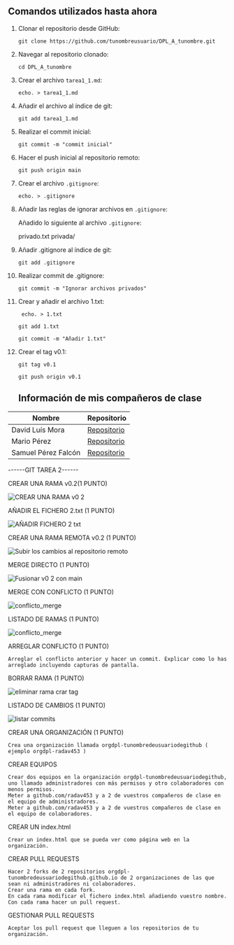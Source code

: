  
## Comandos utilizados hasta ahora

1. Clonar el repositorio desde GitHub:
   
   `git clone https://github.com/tunombreusuario/DPL_A_tunombre.git`

2. Navegar al repositorio clonado:
   
   `cd DPL_A_tunombre`

3. Crear el archivo `tarea1_1.md`:
   
   `echo. > tarea1_1.md`

4. Añadir el archivo al índice de git:
   
   `git add tarea1_1.md`

5. Realizar el commit inicial:
   
   `git commit -m "commit inicial"`

6. Hacer el push inicial al repositorio remoto:
   
   `git push origin main`

7. Crear el archivo `.gitignore`:
   
   `echo. > .gitignore`

8. Añadir las reglas de ignorar archivos en `.gitignore`:
   
   Añadido lo siguiente al archivo `.gitignore`:

   privado.txt
   privada/

9. Añadir .gitignore al índice de git:

    `git add .gitignore`

10. Realizar commit de .gitignore:

    `git commit -m "Ignorar archivos privados"`

11. Crear y añadir el archivo 1.txt:


    ` echo. > 1.txt`

    `git add 1.txt`

    `git commit -m "Añadir 1.txt"`


12. Crear el tag v0.1:


    `git tag v0.1`

    `git push origin v0.1`

    ## Información de mis compañeros de clase

| Nombre                | Repositorio                                                     |
| ----------------------| ----------------------------------------------------------------|
| David Luís Mora       | [Repositorio](https://github.com/David-Luis-Mora/DPL_A_David)   |
| Mario Pérez           | [Repositorio](https://github.com/SuperWarioGalaxy/DPL_A_MARIO)  |
| Samuel Pérez Falcón   | [Repositorio](https://github.com/SamuP14/DPL-A-SamuelP)         |


------GIT TAREA 2------

CREAR UNA RAMA  v0.2(1 PUNTO)

   ![CREAR UNA RAMA  v0 2](https://github.com/user-attachments/assets/1c9e6501-8afb-465f-ae7b-c106c2ecc587)
 
AÑADIR  EL FICHERO 2.txt  (1 PUNTO)

  ![AÑADIR FICHERO 2 txt](https://github.com/user-attachments/assets/62d44ea8-ffa5-4611-a529-99231c08061a)
    

CREAR UNA RAMA REMOTA v0.2 (1 PUNTO)

 ![Subir los cambios al repositorio remoto](https://github.com/user-attachments/assets/c0281239-5211-4f05-8535-6241790c5dac)

MERGE DIRECTO (1 PUNTO)

![Fusionar v0 2 con main](https://github.com/user-attachments/assets/39b91e26-d7ea-4ee4-b758-5971a46e1b77)


MERGE CON CONFLICTO (1 PUNTO)

![conflicto_merge](https://github.com/user-attachments/assets/5209eff3-d9c8-4856-8923-0770b5ba5fdc)


LISTADO DE RAMAS (1 PUNTO)

![conflicto_merge](https://github.com/user-attachments/assets/6ee88e45-6e26-4684-9725-bbbff288c6e1)

ARREGLAR  CONFLICTO (1 PUNTO)

    Arreglar el conflicto anterior y hacer un commit. Explicar como lo has arreglado incluyendo capturas de pantalla.


BORRAR RAMA (1 PUNTO)

![eliminar rama crar tag](https://github.com/user-attachments/assets/6047c76f-7f25-4d05-a0b3-8719edd85929)

LISTADO DE CAMBIOS (1 PUNTO)

![listar commits](https://github.com/user-attachments/assets/5208b925-9f3f-41b6-8760-433932f1e0cb)


CREAR UNA ORGANIZACIÓN (1 PUNTO)

    Crea una organización llamada orgdpl-tunombredeusuariodegithub ( ejemplo orgdpl-radav453 )

CREAR EQUIPOS 

    Crear dos equipos en la organización orgdpl-tunombredeusuariodegithub, uno llamado administradores con más permisos y otro colaboradores con menos permisos.
    Meter a github.com/radav453 y a 2 de vuestros compañeros de clase en el equipo de administradores.
    Meter a github.com/radav453 y a 2 de vuestros compañeros de clase en el equipo de colaboradores.

CREAR UN index.html

    Crear un index.html que se pueda ver como página web en la organización.

CREAR PULL REQUESTS

    Hacer 2 forks de 2 repositorios orgdpl-tunombredeusuariodegithub.github.io de 2 organizaciones de las que sean ni administradores ni colaboradores.
    Crear una rama en cada fork.
    En cada rama modificar el fichero index.html añadiendo vuestro nombre.
    Con cada rama hacer un pull request.

GESTIONAR PULL REQUESTS

    Aceptar los pull request que lleguen a los repositorios de tu organización.



